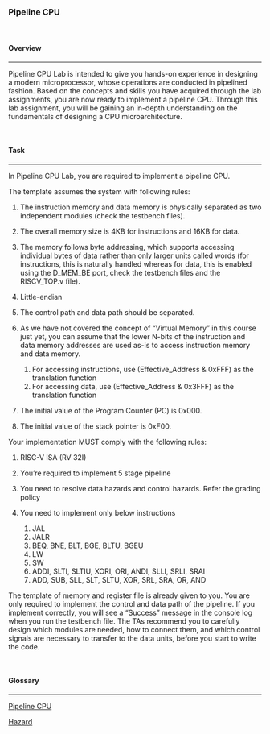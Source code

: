 ### **Pipeline CPU**

<br>

#### **Overview**

---

Pipeline CPU Lab is intended to give you hands-on experience in designing a modern microprocessor, whose operations are conducted in pipelined fashion. Based on the concepts and skills you have acquired through the lab assignments, you are now ready to implement a pipeline CPU. Through this lab assignment, you will be gaining an in-depth understanding on the fundamentals of designing a CPU microarchitecture.

<br>

#### **Task**

---

In Pipeline CPU Lab, you are required to implement a pipeline CPU.

The template assumes the system with following rules:

1. The instruction memory and data memory is physically separated as two independent modules (check the testbench files).

2. The overall memory size is 4KB for instructions and 16KB for data.

3. The memory follows byte addressing, which supports accessing individual bytes of data rather than only larger units called words (for instructions, this is naturally handled whereas for data, this is enabled using the D_MEM_BE port, check the testbench files and the RISCV_TOP.v file).

4. Little-endian

5. The control path and data path should be separated.

6. As we have not covered the concept of “Virtual Memory” in this course just yet, you can assume that the lower N-bits of the instruction and data memory addresses are used as-is to access instruction memory and data memory.

   1. For accessing instructions, use (Effective_Address & 0xFFF) as the translation
      function
   2. For accessing data, use (Effective_Address & 0x3FFF) as the translation function

7. The initial value of the Program Counter (PC) is 0x000.

8. The initial value of the stack pointer is 0xF00.

Your implementation MUST comply with the following rules:

1. RISC-V ISA (RV 32I)

2. You’re required to implement 5 stage pipeline

3. You need to resolve data hazards and control hazards.
   Refer the grading policy

4. You need to implement only below instructions
   1. JAL
   2. JALR
   3. BEQ, BNE, BLT, BGE, BLTU, BGEU
   4. LW
   5. SW
   6. ADDI, SLTI, SLTIU, XORI, ORI, ANDI, SLLI, SRLI, SRAI
   7. ADD, SUB, SLL, SLT, SLTU, XOR, SRL, SRA, OR, AND

The template of memory and register file is already given to you. You are only required to implement the control and data path of the pipeline. If you implement correctly, you will see a “Success” message in the console log when you run the testbench file. The TAs recommend you to carefully design which modules are needed, how to connect them, and which control signals are necessary to transfer to the data units, before you start to write the code.

<br>

#### **Glossary**

---

[Pipeline CPU](https://velog.io/@chunjakim/Pipeline-CPU)

[Hazard](https://velog.io/@chunjakim/Hazard)
